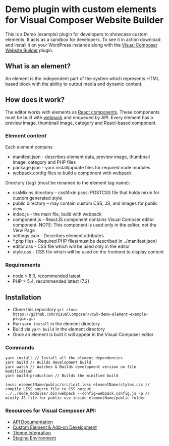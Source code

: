 # Demo plugin with custom elements for Visual Composer Website Builder

This is a Demo (example) plugin for developers to showcase custom elements. It acts as a sandbox for developers. To see it in action download and install it on your WordPress instance along with the [Visual Composer Website Builder](https://github.com/VisualComposer/builder) plugin.

## What is an element?
An element is the independent part of the system which represents HTML based block with the ability to output media and dynamic content.

## How does it work?
The editor works with elements as [React components](https://reactjs.org/docs/react-component.html). These components must be built with [webpack](https://webpack.js.org/) and enqueued by API.
Every element has a preview image, thumbnail image, category and React-based component.

### Element content
Each element contains
- manifest.json - describes element data, preview image, thumbnail image, category and PHP files
- package.json - yarn install/update files for required node modules
- webpack.config files to build a component with webpack

Directory {tag} (must be renamed to the element tag name):
- cssMixins directory – cssMixin.pcss: POSTCSS file that holds mixin for custom generated style
- public directory – may contain custom CSS, JS, and images for public view
- index.js - the main file, build with webpack
- component.js - ReactJS component contains Visual Compser editor component. NOTE: This component is used only in the editor, not the View Page
- settings.json - Describes element attributes
- *.php files - Required PHP files(must be described in ../manifest.json)
- editor.css - CSS file which will be used only in the editor
- style.css - CSS file which will be used on the frontend to display content

### Requirements
- node > 8.0, recommended latest
- PHP > 5.4, recommended latest (7.2)

## Installation
- Clone this repository `git clone https://github.com/VisualComposer/vcwb-demo-element-example-plugin.git`
- Run `yarn install` in the element directory
- Build via `yarn build` in the element directory
- Once an element is built it will appear in the Visual Composer editor

### Commands
```
yarn install // Install all the element dependencies
yarn build // Builds development build
yarn watch // Watches & Builds development version on file modification
yarn build-production // Builds the minified build

lessc elementName/public/src/init.less elementName/styles.css // compile LESS source file to CSS output
../../node_modules/.bin/webpack --config=webpack.config.js -p // minify JS file for public use inside elementName/public folder
```

### Resources for Visual Composer API:
- [API Documentation](https://visualcomposer.com/help/api/)
- [Custom Element & Add-on Development](https://visualcomposer.com/blog/visual-composer-api-custom-elements-and-add-ons/)
- [Theme Integration](https://visualcomposer.com/blog/visual-composer-theme-integration/)
- [Staging Environment](https://visualcomposer.com/blog/visual-composer-on-staging/)
